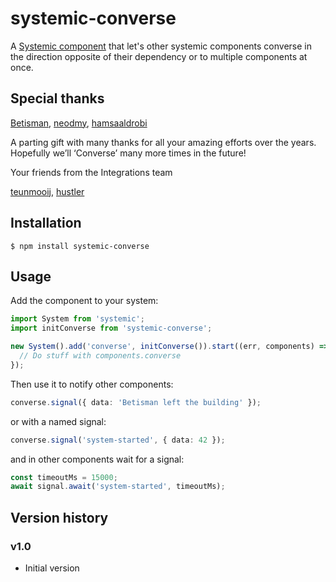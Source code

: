 # systemic-converse

A [Systemic component](https://github.com/onebeyond/systemic) that let's other systemic components converse in the direction opposite of their dependency or to multiple components at once.

## Special thanks

[Betisman](https://github.com/Betisman), [neodmy](https://github.com/neodmy), [hamsaaldrobi](https://github.com/hamsaaldrobi)

A parting gift with many thanks for all your amazing efforts over the years. Hopefully we’ll ‘Converse’ many more times in the future!

Your friends from the Integrations team

[teunmooij](https://github.com/teunmooij), [hustler](https://github.com/hustler)

## Installation

```shell
$ npm install systemic-converse
```

## Usage

Add the component to your system:

```typescript
import System from 'systemic';
import initConverse from 'systemic-converse';

new System().add('converse', initConverse()).start((err, components) => {
  // Do stuff with components.converse
});
```

Then use it to notify other components:

```typescript
converse.signal({ data: 'Betisman left the building' });
```

or with a named signal:

```typescript
converse.signal('system-started', { data: 42 });
```

and in other components wait for a signal:

```typescript
const timeoutMs = 15000;
await signal.await('system-started', timeoutMs);
```

## Version history

### v1.0

- Initial version
